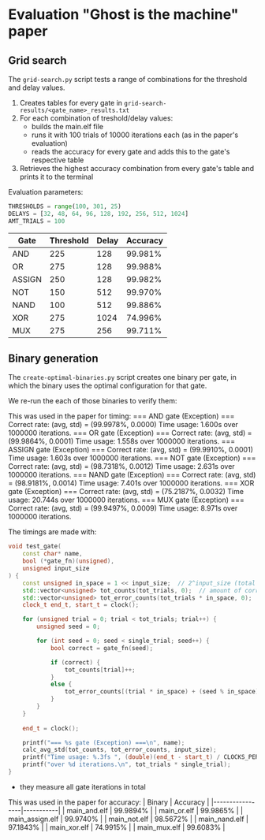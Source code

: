 # Evaluation "Ghost is the machine" paper
## Grid search
The `grid-search.py` script tests a range of combinations for the threshold and delay values.

1. Creates tables for every gate in `grid-search-results/<gate_name>_results.txt`
2. For each combination of treshold/delay values:
    - builds the main.elf file
    - runs it with 100 trials of 10000 iterations each (as in the paper's evaluation)
    - reads the accuracy for every gate and adds this to the gate's respective table
3. Retrieves the highest accuracy combination from every gate's table and prints it to the terminal

Evaluation parameters:
```python
THRESHOLDS = range(100, 301, 25)
DELAYS = [32, 48, 64, 96, 128, 192, 256, 512, 1024]
AMT_TRIALS = 100
```

| Gate   | Threshold | Delay | Accuracy |
|--------|-----------|-------|----------|
| AND    | 225       | 128   | 99.981%  |
| OR     | 275       | 128   | 99.988%  |
| ASSIGN | 250       | 128   | 99.982%  |
| NOT    | 150       | 512   | 99.970%  |
| NAND   | 100       | 512   | 99.886%  |
| XOR    | 275       | 1024  | 74.996%  |
| MUX    | 275       | 256   | 99.711%  |

## Binary generation
The `create-optimal-binaries.py` script creates one binary per gate, in which the binary uses the optimal configuration for that gate.

We re-run the each of those binaries to verify them:

This was used in the paper for timing:
=== AND gate (Exception) ===
Correct rate: (avg, std) = (99.9978%, 0.0000)
Time usage: 1.600s over 1000000 iterations.
=== OR gate (Exception) ===
Correct rate: (avg, std) = (99.9864%, 0.0001)
Time usage: 1.558s over 1000000 iterations.
=== ASSIGN gate (Exception) ===
Correct rate: (avg, std) = (99.9910%, 0.0001)
Time usage: 1.603s over 1000000 iterations.
=== NOT gate (Exception) ===
Correct rate: (avg, std) = (98.7318%, 0.0012)
Time usage: 2.631s over 1000000 iterations.
=== NAND gate (Exception) ===
Correct rate: (avg, std) = (98.9181%, 0.0014)
Time usage: 7.401s over 1000000 iterations.
=== XOR gate (Exception) ===
Correct rate: (avg, std) = (75.2187%, 0.0032)
Time usage: 20.744s over 1000000 iterations.
=== MUX gate (Exception) ===
Correct rate: (avg, std) = (99.9497%, 0.0009)
Time usage: 8.971s over 1000000 iterations.

The timings are made with:
```cpp
void test_gate(
    const char* name,
    bool (*gate_fn)(unsigned), 
    unsigned input_size
) {
    const unsigned in_space = 1 << input_size;  // 2^input_size (total amount of possible input combinations)
    std::vector<unsigned> tot_counts(tot_trials, 0);  // amount of correct executions per trial
    std::vector<unsigned> tot_error_counts(tot_trials * in_space, 0);  // amount of errors per input combination per trial
    clock_t end_t, start_t = clock();

    for (unsigned trial = 0; trial < tot_trials; trial++) {
        unsigned seed = 0;

        for (int seed = 0; seed < single_trial; seed++) {
            bool correct = gate_fn(seed);

            if (correct) {
                tot_counts[trial]++;
            }
            else {
                tot_error_counts[(trial * in_space) + (seed % in_space)]++;
            }
        }
    }
    
    end_t = clock();

    printf("=== %s gate (Exception) ===\n", name);
    calc_avg_std(tot_counts, tot_error_counts, input_size);
    printf("Time usage: %.3fs ", (double)(end_t - start_t) / CLOCKS_PER_SEC);
    printf("over %d iterations.\n", tot_trials * single_trial);
}
```
- they measure all gate iterations in total

This was used in the paper for accuracy:
| Binary          | Accuracy  |
|-----------------|-----------|
| main_and.elf    | 99.9894%  |
| main_or.elf     | 99.9865%  |
| main_assign.elf | 99.9740%  |
| main_not.elf    | 98.5672%  |
| main_nand.elf   | 97.1843%  |
| main_xor.elf    | 74.9915%  |
| main_mux.elf    | 99.6083%  |

